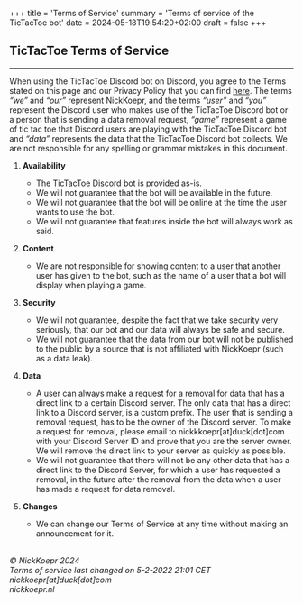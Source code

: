 +++
title = 'Terms of Service'
summary = 'Terms of service of the TicTacToe bot'
date = 2024-05-18T19:54:20+02:00
draft = false
+++
## TicTacToe Terms of Service
****
When using the TicTacToe Discord bot on Discord, you agree to the Terms stated on this page and our Privacy Policy that you can find [here](https://docs.google.com/document/d/e/2PACX-1vR7ZV1pUrErWNUH0sY_8KbZN2s3meKM71wKvtL5cwFQ0V6-utx2PW0GvLUoNCccqni52Z4fxgoGWWh0/pub). The terms _“we”_ and _“our”_ represent NickKoepr, and the terms _“user”_ and _“you”_ represent the Discord user who makes use of the TicTacToe Discord bot or a person that is sending a data removal request, _“game”_ represent a game of tic tac toe that Discord users are playing with the TicTacToe Discord bot and _“data”_ represents the data that the TicTacToe Discord bot collects. We are not responsible for any spelling or grammar mistakes in this document.

1. **Availability**
   - The TicTacToe Discord bot is provided as-is.
   - We will not guarantee that the bot will be available in the future.
   - We will not guarantee that the bot will be online at the time the user wants to use the bot.
   - We will not guarantee that features inside the bot will always work as said.

2. **Content**
   - We are not responsible for showing content to a user that another user has given to the bot, such as the name of a user that a bot will display when playing a game.

3. **Security**
   - We will not guarantee, despite the fact that we take security very seriously, that our bot and our data will always be safe and secure.
   - We will not guarantee that the data from our bot will not be published to the public by a source that is not affiliated with NickKoepr (such as a data leak).

4. **Data**
   - A user can always make a request for a removal for data that has a direct link to a certain Discord server. The only data that has a direct link to a Discord server, is a custom prefix. The user that is sending a removal request, has to be the owner of the Discord server. To make a request for removal, please email to nickkkoepr\[at]duck\[dot]com with your Discord Server ID and prove that you are the server owner. We will remove the direct link to your server as quickly as possible.
   - We will not guarantee that there will not be any other data that has a direct link to the Discord Server, for which a user has requested a removal, in the future after the removal from the data when a user has made a request for data removal.

5. **Changes**
   - We can change our Terms of Service at any time without making an announcement for it.

\
*© NickKoepr 2024\
Terms of service last changed on 5-2-2022 21:01 CET\
nickkoepr[at]duck[dot]com\
nickkoepr.nl*

